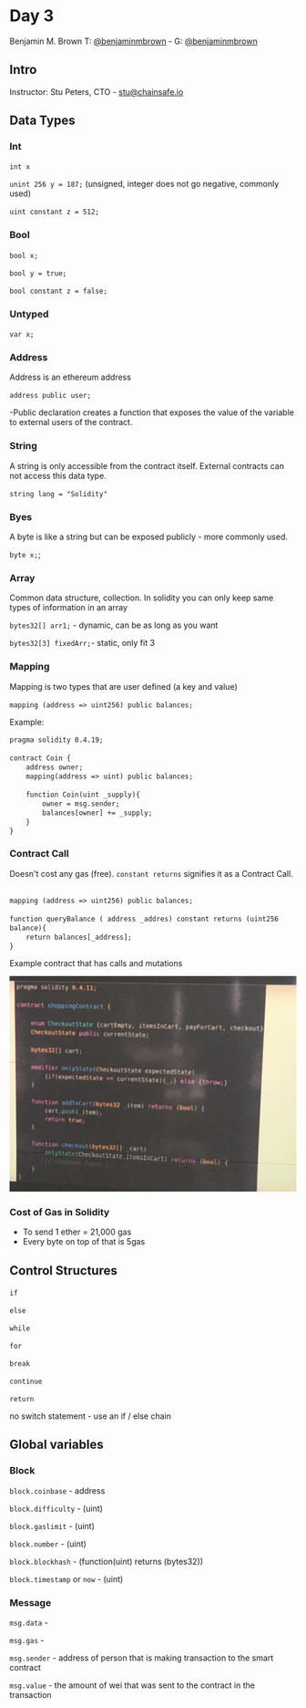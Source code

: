 # Day 3
Benjamin M. Brown T: [@benjaminmbrown](http://twitter.com/benjaminmbrown) - G: [@benjaminmbrown](http://github.com/benjaminmbrown)

## Intro
Instructor: Stu Peters, CTO - stu@chainsafe.io


## Data Types

### Int

`int x`

`unint 256 y = 187;` (unsigned, integer does not go negative, commonly used)

`uint constant z = 512;`

### Bool

`bool x;`

`bool y = true;`

`bool constant z = false;`


### Untyped

`var x;`

### Address

Address is an ethereum address

`address public user;`

-Public declaration creates a function that exposes the value of the variable to external users of the contract.

### String

A string is only accessible from the contract itself. External contracts can not access this data type.

`string lang = "Solidity"`

### Byes

A byte is like a string but can be exposed publicly - more commonly used.

`byte x;`;

### Array

Common data structure, collection. In solidity you can only keep same types of information in an array

`bytes32[] arr1;` - dynamic, can be as long as you want

`bytes32[3] fixedArr;`- static, only fit 3

### Mapping
Mapping is two types that are user defined (a key and value)

`mapping (address => uint256) public balances;`

Example:

```
pragma solidity 0.4.19;

contract Coin { 
    address owner;
    mapping(address => uint) public balances;

    function Coin(uint _supply){
        owner = msg.sender;
        balances[owner] += _supply;
    }
}

```

### Contract Call
 Doesn't cost any gas (free). `constant returns` signifies it as a Contract Call.

```

mapping (address => uint256) public balances;

function queryBalance ( address _addres) constant returns (uint256 balance){
    return balances[_address];
}

```

Example contract that has calls and mutations

![Simple contract](simple-contract.jpg)

### Cost of Gas in Solidity
* To send 1 ether = 21,000 gas
* Every byte on top of that is 5gas

## Control Structures

`if`

`else`

`while`

`for`

`break`

`continue`

`return`

no switch statement - use an if / else chain

## Global variables

### Block

`block.coinbase` - address

`block.difficulty` - (uint)

`block.gaslimit` - (uint)

`block.number` - (uint)

`block.blockhash` - (function(uint) returns (bytes32))

`block.timestamp` or `now` - (uint)

### Message

`msg.data` -

`msg.gas` -

`msg.sender` - address of person that is making transaction to the smart contract

`msg.value` - the amount of wei that was sent to the contract in the transaction

